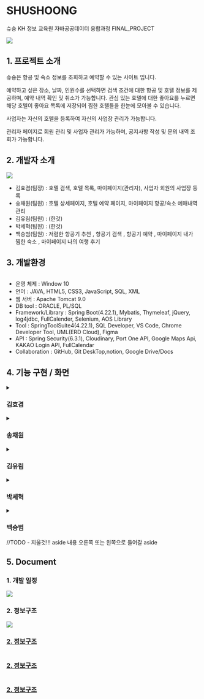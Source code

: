 # SHUSHOONG
<div>
 <article>
   <p>
   슈슝 KH 정보 교육원 자바공공데이터 융합과정 FINAL_PROJECT
  </p>
  <img src="https://github.com/user-attachments/assets/16d00583-9ed4-4fdf-8d21-e3e55d71c01a"/>

  
  <div>
   <h2>1. 프로젝트 소개</h2>
  </div>
  <p> 
   슈슝은 항공 및 숙소 정보를 조회하고 예약할 수 있는 사이트 입니다.

   예약하고 싶은 장소, 날짜, 인원수를 선택하면 검색 조건에 대한 항공 및 호텔 정보를 제공하며, 예약 내역 확인 및 취소가 가능합니다. 
   관심 있는 호텔에 대한 좋아요를 누르면 해당 호텔이 좋아요 목록에 저장되어 찜한 호텔들을 한눈에 모아볼 수 있습니다.
   
   사업자는 자신의 호텔을 등록하여 자신의 사업장 관리가 가능합니다.
   
   관리자 페이지로 회원 관리 및 사업자 관리가 가능하며, 공지사항 작성 및 문의 내역 조회가 가능합니다.

  </p>

  <div>
   <h2>2. 개발자 소개</h2>
  </div>
  <p>
   <img src="https://github.com/user-attachments/assets/5236a53c-0880-46d1-b0c3-77731dd1c651">
  </p>
  <ul>
   <li>김효겸(팀장) : 호텔 검색, 호텔 목록, 마이페이지(관리자), 사업자 회원의 사업장 등록</li>
   <li>송채원(팀원) : 호텔 상세페이지, 호텔 예약 페이지, 마이페이지 항공/숙소 예매내역 관리</li>
   <li>김유림(팀원) : (한것)</li>
   <li>박세혁(팀원) : (한것)</li>
   <li>백승범(팀원) : 저렴한 항공기 추천  , 항공기 검색  , 항공기 예약 , 마이페이지 내가 찜한 숙소 , 마이페이지 나의 여행 후기</li>
  </ul>

  <div>
   <h2>3. 개발환경</h2>
     <p>
      <img scr="https://github.com/user-attachments/assets/bdd7f202-47dc-4f73-83c9-212bbf5f185b">
    </p>
   <ul>
    <li>운영 체제 : Window 10</li>
    <li>언어 : JAVA, HTML5, CSS3, JavaScript, SQL, XML</li>
    <li>웹 서버 : Apache Tomcat 9.0</li>
    <li>DB tool : ORACLE, PL/SQL</li>
    <li>Framework/Library : Spring Boot(4.22.1), Mybatis, Thymeleaf, jQuery, log4jdbc, FullCalender, Selenium, AOS    Library</li>
    <li>Tool : SpringToolSuite4(4.22.1), SQL Developer, VS Code, Chrome Developer Tool, UML(ERD Cloud), Figma</li>
    <li>API : Spring Security(6.3.1), Cloudinary, Port One API, Google Maps Api, KAKAO Login API, FullCalendar</li>
    <li>Collaboration : GitHub, Git DeskTop,notion, Google Drive/Docs</li>
   </ul>
  </div>


  <div>
   <h2>4. 기능 구현 / 화면</h2>
  </div>


  <details>
   <summary><h3>김효겸</h3></summary>
   
   <h3>1. 주요 기능 시현</h3>
   <p>호텔 검색</p>
   <img src="https://github.com/user-attachments/assets/5210041f-c436-4817-afd5-40671a96151a"/>
   <strong>지역, 날짜, 인원 선택 시 해당 조건에 맞는 호텔 목록 표시</strong>

   <h3>2. ERD</h3>
   <img src="https://github.com/user-attachments/assets/35e3d148-c51f-4a7f-85a5-1945b4e9f878"/>
   
   <h3>3. 플로우 차트</h3>
   <img src="https://github.com/user-attachments/assets/fb5c36d1-2ccc-4fa4-b516-8d089d51af50"/>

   <h3>4. 화면설계서</h3>
   <img src="https://github.com/user-attachments/assets/13f1f129-98fa-4833-93a2-44669520a6ff"/>

   <h3>6. 개발 이슈</h3>
   <img src="https://github.com/user-attachments/assets/163b6f0e-58b4-4edd-8af2-52fed34e861d"/>
   
   <img src="https://github.com/user-attachments/assets/125630b6-1ee3-4b2f-bcd3-25bd7e93c1cd"/>
   
  </details>

  
  <details>
   <summary><h3>송채원</h3></summary>
   
   <h3>1. 주요 기능 시현</h3>
    <strong>주요기능 설명</strong>
    <img src="https://github.com/user-attachments/assets/2a67c1d9-8932-4308-81f3-c5b618dc0818">

   <h3>2. 요구사항 정의서</h3>
   <img src="https://github.com/user-attachments/assets/47471ae1-e2f4-4cdf-8fee-749d742d168b">


   <h3>2. ERD</h3>
   <img src="https://github.com/user-attachments/assets/3c116118-79d4-4b3c-97af-8c61b6d59c0e">
   <img src="https://github.com/user-attachments/assets/3ea259dd-786b-403d-a327-cccccf8657bf">

   <h3>3. 플로우 차트</h3>
   <img src="https://github.com/user-attachments/assets/3d2cc3b5-efcb-4a51-8d76-a888f0e2ea5e">

   <h3>4. 화면설계서</h3>
   <img src="https://github.com/user-attachments/assets/e49a3d5e-a90d-4f82-a22b-2a9f67d88010">
   <img src="https://github.com/user-attachments/assets/edb7dadd-69a9-4f1d-85fc-472952366ba7">
   <img src="https://github.com/user-attachments/assets/a628b697-f731-427c-8944-15fccec33a22">
   <img src="https://github.com/user-attachments/assets/e0851b47-ae3d-4f8e-bbfd-1e4c59fd1415">
   <img src="https://github.com/user-attachments/assets/90c749cb-27fb-4655-a2c5-db71d4b95b50">
   <img src="https://github.com/user-attachments/assets/52072846-fdac-4450-a173-deeec518b3c6">
   <img src="https://github.com/user-attachments/assets/a5e00cea-aec7-401a-b185-6be7d7762a3d">
   <img src="https://github.com/user-attachments/assets/ee25c1d3-4fcb-4d9b-8534-caf1b956a702">
   <img src="https://github.com/user-attachments/assets/ef50535b-009b-4d26-80ca-e2312f006e34">
   <img src="https://github.com/user-attachments/assets/77677791-d859-44fe-b8cf-d3c732c81eee">
   <img src="https://github.com/user-attachments/assets/587fee7f-1a66-45b8-ba41-b8ca378355d8">
   <img src="https://github.com/user-attachments/assets/949d78a3-527d-48ba-8fc8-1cba0ee04199">
   
   <h3>5. ClassDiagram</h3>
   

   <h3>6. 개발 이슈</h3>
     <img src="https://github.com/user-attachments/assets/f71c3216-f8fc-4854-9efb-d42e3fe3d33c">
     <img src="https://github.com/user-attachments/assets/d1403792-f8fd-4608-a702-7da45a4570b7">
     <img src="https://github.com/user-attachments/assets/b2d85bbe-bce6-4077-8dda-371e21967798">
     <img src="https://github.com/user-attachments/assets/479a0b6d-a7e2-459b-b6f9-d100f2f2773f">
     <img src="https://github.com/user-attachments/assets/cc8e21ce-34f1-427e-9de6-211e210dc3d0">
     <img src="https://github.com/user-attachments/assets/0f677011-b109-4127-b043-d633a07010fd">
     <img src="https://github.com/user-attachments/assets/127f01f1-79e7-4c31-88ad-1d34808a7ecf">
     <img src="https://github.com/user-attachments/assets/e73bc49b-6a2d-46df-bb1e-c4727bafdd49">
  </details>
  
  <details>
   <summary><h3>김유림</h3></summary>
   
   <h3>1. 주요 기능 시현</h3>
   <p>기능이름 (ex. 로그인)</p>
   //TODO - 해당 사진 (선택)
   <strong>주요기능 설명</strong>
   <a>URL</a>

   <h3>2. ERD</h3>
   //TODO - 개인 ERD 사진
   
   <h3>3. 플로우 차트</h3>
   //TODO - 개인 플로우 차트 사진
   
   <h3>4. 화면설계서</h3>
   //TODO - 화면설계서 사진

   <h3>5. ClassDiagram</h3>
   //TODO - 클래스 다이어그램 사진

   <h3>6. 개발 이슈</h3>
   //TODO - 피그마 개발이슈 사진
  </details>

  
  <details>
   <summary><h3>박세혁</h3></summary>
   
   <h3>1. 주요 기능 시현</h3>
   <p>항공 목록</p>
   <img src="https://github.com/user-attachments/assets/1220d2f3-b01b-4fc2-87b4-2fd15980d438">
   <strong>주요기능 설명</strong>
   <a>URL</a>

   <h3>2. ERD</h3>
   <img src="https://github.com/user-attachments/assets/7dfd663f-279b-4b97-a362-fbc85d8d33d6">
   
   <h3>3. 플로우 차트</h3>
   <img src="https://github.com/user-attachments/assets/6c541ed3-1c64-4e22-9938-35a50d8bb00d">
   
   <h3>4. 화면설계서</h3>
   <img src="https://github.com/user-attachments/assets/a46b81dd-8397-4911-9bdc-8e6d87dd72fa">

   <h3>5. ClassDiagram</h3>
   //TODO - 클래스 다이어그램 사진

   <h3>6. 개발 이슈</h3>
   <img src="https://github.com/user-attachments/assets/cdb8d19f-a133-472e-be8c-7df5ae18b120">
   <img src="https://github.com/user-attachments/assets/23822224-dfa9-4d3b-b9b7-5ff61ce3f2e1">
  </details>





  
  <details>
   <summary><h3>백승범</h3></summary>
   
   <h3>1. 주요 기능 시현</h3>
   <p>기능이름 (ex. 로그인)</p>
   //TODO - 해당 사진 (선택)
   <br><br>
   
   <h3>2. ERD</h3>
   <div><h3><li>항공</li></h3></div>
   <img src="https://github.com/user-attachments/assets/1076e9ad-d523-4a07-a507-df42eb33f5ae">
   <br><br>
   
   <div><h3><li>마이페이지</li></h3></div>
   <img src="https://github.com/user-attachments/assets/4246e711-5b2e-4691-9c8a-3128f8b114fa">
   <br><br>
   
   <h3>3. 플로우 차트</h3>
   <img src="https://github.com/user-attachments/assets/1064a42f-3cd6-4849-b023-093a0b824b00">
   <br><br>
   
   <h3>4. 화면설계서</h3>
   <h3><li><strong>항공</strong></li></h3>
   <ol type="1">
    <li><strong>항공 메인 페이지( 항공 검색 + 항공 추천 )</strong></li>
    <img src="https://github.com/user-attachments/assets/7785daba-0f89-45b0-8cf9-6c9b587ff650">
    <img src="https://github.com/user-attachments/assets/515555ee-d9ba-4c92-836d-a48424377678">
    <br><br>
    <li><strong>항공 결제 페이지( 예약자,탑승자 정보 입력 )</strong></li>
    <img src="https://github.com/user-attachments/assets/a9593173-8e57-4bef-9b39-38eb47b229ba">
    <img src="https://github.com/user-attachments/assets/1a553bd5-103c-4094-a72d-0f8527c9f2d1">
    <img src="https://github.com/user-attachments/assets/e72dd1ba-acdb-45bd-a46f-9a50bc28f180">
   </ol>
   
   <h3><li><strong>마이페이지</strong></li></h3>
   <ol type="1">
    <li><strong>내가 누른 호텔 페이지( 좋아요 누른 호텔 관리, 삭제 )</strong></li>
    <img src="https://github.com/user-attachments/assets/a6abb6a7-cdba-4980-ac2e-70c97985c941">
    <br><br>
    <li><strong>내가 적은 리뷰 페이지( 적은 호텔 리뷰 관리 , 삭제 )</strong></li>
    <img src="https://github.com/user-attachments/assets/df5b5156-e64f-4422-bbe7-9e8a2f1ea6f0">
    <img src="https://github.com/user-attachments/assets/0dc3210f-aa06-4ef4-bb65-53d6da7abf05"> 
   </ol>
   <br><br>
  
   <h3>5. ClassDiagram</h3>
   <img src="https://github.com/user-attachments/assets/4c28e6a8-51c8-46f1-be9b-40fb70482be0"> 
   <br><br>

   <h3>6. 개발 이슈</h3>
  <h3><li><strong>항공</strong></li></h3>
   <ol type="1">
    <li><strong>항공 - 저렴한 항공기 추천</strong></li>
    <img src="https://github.com/user-attachments/assets/a0cb8df0-1001-4411-ad3f-b63942776fd2">
    <img src="https://github.com/user-attachments/assets/1aab29f7-af2c-463f-986e-06ec096d0dc3">
    <img src="https://github.com/user-attachments/assets/adf2d4ef-b25e-4d1a-a35d-259eaf509e71">
    <img src="https://github.com/user-attachments/assets/a84afc82-909d-4a93-881b-563a5762bbbe">
    <br><br>
    <li><strong>항공 - 항공기 검색</strong></li>
    <img src="https://github.com/user-attachments/assets/5323339e-0ca6-4f26-8c64-68fda245d4f7">
    <img src="https://github.com/user-attachments/assets/8fe9f6ba-ce77-4277-bad2-1b3f423eaa6e">
    <br><br>
    <li><strong>항공 - 탑승객 정보</strong></li>
    <img src="https://github.com/user-attachments/assets/4e4035d0-a96d-43dc-894f-3eb1c988efb7">
    <img src="https://github.com/user-attachments/assets/8be2ba95-4432-472f-90b0-dfac56fcb086">
    <img src="https://github.com/user-attachments/assets/6c873916-1f6e-49b7-94bc-0d2c609f88fd">
   </ol>
   
   <h3><li><strong>마이페이지</strong></li></h3>
   <ol>
    <li><strong>마이페이지 - 내가 적은 리뷰</strong></li>
    <img src="https://github.com/user-attachments/assets/55076d68-5571-45b6-83d0-219a66049790">
    <img src="https://github.com/user-attachments/assets/f7b707d5-6496-437a-91f5-537a194b9b82">
    <br><br>
    <li><strong>마이페이지 - 나의 좋아요 페이지</strong></li>
    <img src="https://github.com/user-attachments/assets/39e50223-4ff2-4c1a-b7b2-9d3807daaabd">
   </ol>
  </details>
 </article>
<div>
 //TODO - 지울것!!! aside 내용 오른쪽 또는 왼쪽으로 들어갈 aside
</div>
</div>

<div>
   <h2>5. Document</h2>
   <div>
    <h3>1. 개발 일정</h3>
     <img src="https://github.com/user-attachments/assets/67f51ef4-d2b9-479b-9c08-ae092e5a5172">
   </div>
 
   <div>
    <h3>2. 정보구조</h3>
     <img src="https://github.com/user-attachments/assets/f8546290-27e1-4ca5-8e5b-6506bab04b57">
     <a href="https://www.figma.com/board/bcbWpaFvJjzqQ87t6E1SKS/%ED%99%94%EB%A9%B4-%EA%B8%B0%ED%9A%8D?node-id=0-1&t=ryOBum3grH6AJpLC-0">
   </div>
 
   <div>
   <h3>2. 정보구조</h3>
    <img src="">
  </div>
 
   <div>
   <h3>2. 정보구조</h3>
    <img src="">
  </div>
 
   <div>
   <h3>2. 정보구조</h3>
    <img src="">
  </div>
</div>








